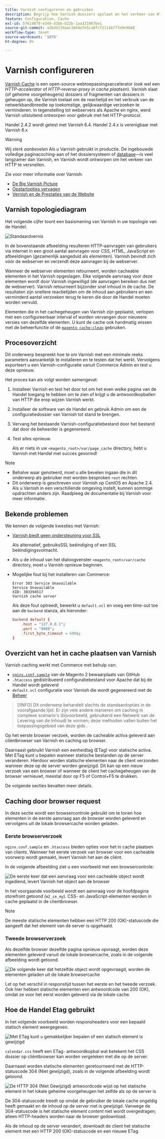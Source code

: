 ```yaml
---
title: Varnish configureren en gebruiken
description: Begrijp hoe Varnish dossiers opslaat en het verkeer van HTTP verbetert.
feature: Configuration, Cache
exl-id: 57614878-e349-43bb-b22b-1aa321907be1
source-git-commit: a2bd4139aac1044e7e5ca8fcf2114b7f7e9e9b68
workflow-type: tm+mt
source-wordcount: '1079'
ht-degree: 0%

---
```


# Varnish configureren

[Varnish Cache] is een open-source webtoepassingsaccelerator (ook wel een _HTTP-accelerator_ of _HTTP-reverse-proxy in cache plaatsen_). Varnish slaat (of geheime voorgeheugens) dossiers of fragmenten van dossiers in geheugen op, die Varnish toelaat om de reactietijd en het verbruik van de netwerkbandbreedte op toekomstige, gelijkwaardige verzoeken te verminderen. In tegenstelling tot webservers als Apache en nginx, werd Varnish uitsluitend ontworpen voor gebruik met het HTTP-protocol.

Handel 2.4.2 wordt getest met Varnish 6.4. Handel 2.4.x is verenigbaar met Varnish 6.x

>[!WARNING]
>
>Wij _sterk aanbevelen_ Als u Varnish gebruikt in productie. De ingebouwde volledige paginacoching-aan of het dossiersysteem of [database]—is veel langzamer dan Varnish, en Varnish wordt ontworpen om het verkeer van HTTP te versnellen.

Zie voor meer informatie over Varnish:

- [De Big Varnish Picture]
- [Opstartopties vervagen]
- [Vernish en de Prestaties van de Website]

## Varnish topologiediagram

Het volgende cijfer toont een basismening van Varnish in uw topologie van de Handel.

![Standaardvernis](../../assets/configuration/varnish-basic.png)

In de bovenstaande afbeelding resulteren HTTP-aanvragen van gebruikers via internet in een groot aantal aanvragen voor CSS, HTML, JavaScript en afbeeldingen (gezamenlijk aangeduid als _elementen_). Varnish bevindt zich vóór de webserver en verzendt deze aanvragen bij de webserver.

Wanneer de webserver elementen retourneert, worden cacheable elementen in het Varnish opgeslagen. Elke volgende aanvraag voor deze elementen wordt door Varnish ingewilligd (de aanvragen bereiken dus niet de webserver). Varnish retourneert bijzonder snel inhoud in de cache. De resultaten zijn snellere reactietijden om de inhoud aan gebruikers en een verminderd aantal verzoeken terug te keren die door de Handel moeten worden vervuld.

Elementen die in het cachegeheugen van Varnish zijn geplaatst, verlopen met een configureerbaar interval of worden vervangen door nieuwere versies van dezelfde elementen. U kunt de cache ook handmatig wissen met de beheerfunctie of de [`magento cache:clean`](../cli/manage-cache.md#clean-and-flush-cache-types) gebruiken.

## Procesoverzicht

Dit onderwerp bespreekt hoe te om Varnish met een minimale reeks parameters aanvankelijk te installeren en te testen dat het werkt. Vervolgens exporteert u een Varnish-configuratie vanuit Commerce Admin en test u deze opnieuw.

Het proces kan als volgt worden samengevat:

1. Installeer Varnish en test het door tot om het even welke pagina van de Handel toegang te hebben om te zien of krijgt u de antwoordkopballen van HTTP die erop wijzen Varnish werkt.
1. Installeer de software van de Handel en gebruik Admin om een de configuratiedossier van Varnish tot stand te brengen.
1. Vervang het bestaande Varnish-configuratiebestand door het bestand dat door de beheerder is gegenereerd.
1. Test alles opnieuw.

   Als er niets in uw `<magento_root>/var/page_cache` directory, hebt u Varnish met Handel met succes gevormd!

>[!NOTE]
- Behalve waar genoteerd, moet u alle bevelen ingaan die in dit onderwerp als gebruiker met worden besproken `root` rechten.
- Dit onderwerp is geschreven voor Varnish op CentOS en Apache 2.4. Als u Varnish in een verschillende omgeving instelt, kunnen sommige opdrachten anders zijn. Raadpleeg de documentatie bij Varnish voor meer informatie.


## Bekende problemen

We kennen de volgende kwesties met Varnish:

- [Varnish biedt geen ondersteuning voor SSL]

   Als alternatief, gebruiksSSL beëindiging of een SSL beëindigingsvolmacht.

- Als u de inhoud van het dialoogvenster `<magento_root>/var/cache` directory, moet u Varnish opnieuw beginnen.

- Mogelijke fout bij het installeren van Commerce:

   ```terminal
   Error 503 Service Unavailable
   Service Unavailable
   XID: 303394517
   Varnish cache server
   ```

   Als deze fout optreedt, bewerkt u `default.vcl` en voeg een time-out toe aan de `backend` stanza, als hieronder:

   ```conf
   backend default {
       .host = "127.0.0.1";
       .port = "8080";
       .first_byte_timeout = 600s;
   }
   ```

## Overzicht van het in cache plaatsen van Varnish

Varnish caching werkt met Commerce met behulp van:

- [`nginx.conf.sample`](https://github.com/magento/magento2/blob/2.4/nginx.conf.sample) van de Magento 2 bewaarplaats van GitHub
- `.htaccess` gedistribueerd configuratiebestand voor Apache dat bij de Handel wordt geleverd
- `default.vcl` configuratie voor Varnish die wordt gegenereerd met de [Beheer](../cache/configure-varnish-commerce.md)

>[!INFO]
Dit onderwerp behandelt slechts de standaardopties in de voorafgaande lijst. Er zijn vele andere manieren om caching in complexe scenario&#39;s (bijvoorbeeld, gebruikend een Netwerk van de Levering van de Inhoud) te vormen; deze methoden vallen buiten het toepassingsgebied van deze gids .

Op het eerste browser verzoek, worden de cacheable activa geleverd aan cliëntbrowser van Varnish en caching op browser.

Daarnaast gebruikt Varnish een eenheidtag (ETag) voor statische activa. Met ETag kunt u bepalen wanneer statische bestanden op de server veranderen. Hierdoor worden statische elementen naar de client verzonden wanneer deze op de server worden gewijzigd. Dit kan op een nieuw verzoek van een browser of wanneer de client het cachegeheugen van de browser vernieuwt, meestal door op F5 of Control+F5 te drukken.

De volgende secties bevatten meer details.

## Caching door browser request

In deze sectie wordt een browsercontrole gebruikt om te tonen hoe elementen in de eerste aanvraag aan de browser worden geleverd en vervolgens uit de lokale browsercache worden geladen.

### Eerste browserverzoek

`nginx.conf.sample` en `.htaccess` bieden opties voor het in cache plaatsen van clients. Wanneer het eerste verzoek van browser voor een cacheable voorwerp wordt gemaakt, levert Varnish het aan de cliënt.

In de volgende afbeelding ziet u een voorbeeld met een browsercontrole:

![De eerste keer dat een aanvraag voor een cacheable object wordt ingediend, levert Varnish het object aan de browser](../../assets/configuration/varnish-apache-first-visit.png)

In het voorgaande voorbeeld wordt een aanvraag voor de hoofdpagina storefront getoond (`m2_ce_my`). CSS- en JavaScript-elementen worden in cache geplaatst in de clientbrowser.

>[!NOTE]
De meeste statische elementen hebben een HTTP 200 (OK)-statuscode die aangeeft dat het element van de server is opgehaald.

### Tweede browserverzoek

Als dezelfde browser dezelfde pagina opnieuw opvraagt, worden deze elementen geleverd vanuit de lokale browsercache, zoals in de volgende afbeelding wordt getoond.

![De volgende keer dat hetzelfde object wordt opgevraagd, worden de elementen geladen uit de lokale browsercache](../../assets/configuration/varnish-apache-second-visit.png)

Let op het verschil in responstijd tussen het eerste en het tweede verzoek. Ook hier hebben statische elementen een antwoordcode van 200 (OK), omdat ze voor het eerst worden geleverd via de lokale cache.

## Hoe de Handel Etag gebruikt

In het volgende voorbeeld worden responsheaders voor een bepaald statisch element weergegeven.

![Met ETag kunt u gemakkelijker bepalen of een statisch element is gewijzigd](../../assets/configuration/varnish-etag.png)

`calendar.css` heeft een ETag- antwoordkopbal wat betekent het CSS dossier op cliëntbrowser kan worden vergeleken met die op de server.

Daarnaast worden statische elementen geretourneerd met de HTTP-statuscode 304 (Niet gewijzigd), zoals in de volgende afbeelding wordt getoond.

![De HTTP 304 (Niet Gewijzigd) antwoordcode wijst op het statische element in het lokale geheime voorgeheugen het zelfde als op de server is](../../assets/configuration/varnish-304.png)

De 304-statuscode treedt op omdat de gebruiker de lokale cache ongeldig heeft gemaakt en de inhoud op de server niet is gewijzigd. Vanwege de 304-statuscode is het statische element _content_ niet wordt overgedragen; alleen HTTP-headers worden naar de browser gedownload.

Als de inhoud op de server verandert, downloadt de client het statische element met een HTTP 200 (OK)-statuscode en een nieuwe ETag.

<!-- Link Definitions -->

[database]: https://developer.adobe.com/commerce/php/development/cache/partial/database-caching/
[De Big Varnish Picture]: https://www.varnish-cache.org/docs/trunk/users-guide/intro.html
[Varnish Cache]: https://varnish-cache.org
[Opstartopties vervagen]: https://www.varnish-cache.org/docs/trunk/reference/varnishd.html#ref-varnishd-options
[Vernish en de Prestaties van de Website]: https://www.varnish-cache.org/docs/trunk/users-guide/performance.html#users-performance
[Varnish biedt geen ondersteuning voor SSL]: https://www.varnish-cache.org/docs/3.0/phk/ssl.html
